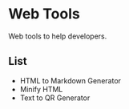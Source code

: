# Web Tools

Web tools to help developers.

## List
- HTML to Markdown Generator
- Minify HTML
- Text to QR Generator
